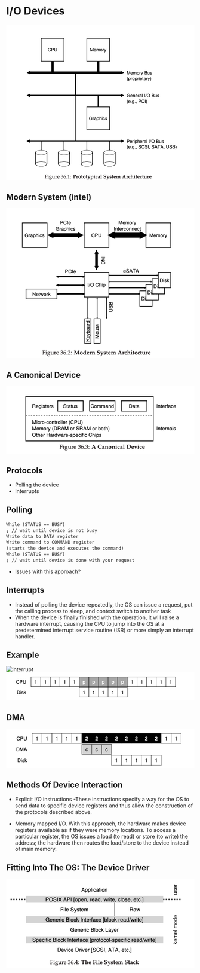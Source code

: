 # I/O Devices

![system arch](images/system-arch.png)

## Modern System (intel)

![modern arch](images/modern-arch.png)

## A Canonical Device

![device](images/device.png)

## Protocols

- Polling the device
- Interrupts

## Polling

    While (STATUS == BUSY)
    ; // wait until device is not busy
    Write data to DATA register
    Write command to COMMAND register
    (starts the device and executes the command)
    While (STATUS == BUSY)
    ; // wait until device is done with your request

- Issues with this approach?

## Interrupts

- Instead of polling the device repeatedly, the OS can issue a
    request, put the calling process to sleep, and context switch to
    another task
- When the device is finally finished with the operation, it will
    raise a hardware interrupt, causing the CPU to jump into the OS at a
    predetermined interrupt service routine (ISR) or more simply an
    interrupt handler.

## Example

![interrupt](images/interrupt.png)
![polling](images/polling.png)

## DMA

![dma](images/dma.png)

## Methods Of Device Interaction

- Explicit I/O instructions -These instructions specify a way for the
    OS to send data to specific device registers and thus allow the
    construction of the protocols described above.

- Memory mapped I/O. With this approach, the hardware makes device
    registers available as if they were memory locations. To access a
    particular register, the OS issues a load (to read) or store (to
    write) the address; the hardware then routes the load/store to the
    device instead of main memory.

## Fitting Into The OS: The Device Driver

![driver](images/device-driver.png)
